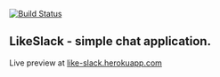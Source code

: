 [![Build Status](https://travis-ci.org/mput/LikeSlack.svg?branch=master)](https://travis-ci.org/mput/LikeSlack)
## LikeSlack - simple chat application.
Live preview at [like-slack.herokuapp.com](https://like-slack.herokuapp.com/)
